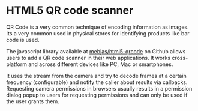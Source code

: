 # HTML5 QR code scanner
QR Code is a very common technique of encoding information as images. Its a very common used in physical stores for identifying products like bar code is used.

The javascript library available at [mebjas/html5-qrcode](mebjas/html5-qrcode) on Github allows users to add a QR code scanner in their web applications. It works cross-platform and across different devices like PC, Mac or smartphones.

It uses the stream from the camera and try to decode frames at a certain frequency (configurable) and notify the caller about results via callbacks. Requesting camera permissions in browsers usually results in a permission dialog popup to users for requesting permissions and can only be used if the user grants them.